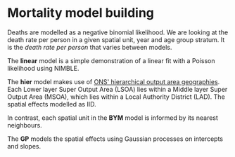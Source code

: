 # Mortality model building
Deaths are modelled as a negative binomial likelihood. We are looking at the death rate per person in a given spatial unit, year and age group stratum. It is the _death rate per person_ that varies between models.

The __linear__ model is a simple demonstration of a linear fit with a Poisson likelihood using NIMBLE.

The __hier__ model makes use of <a href="https://www.ons.gov.uk/methodology/geography/ukgeographies/censusgeography">ONS' hierarchical output area geographies</a>. Each Lower layer Super Output Area (LSOA) lies within a Middle layer Super Output Area (MSOA), which lies within a Local Authority District (LAD). The spatial effects modelled as IID.

In contrast, each spatial unit in the __BYM__ model is informed by its nearest neighbours.

The __GP__ models the spatial effects using Gaussian processes on intercepts and slopes.
